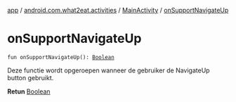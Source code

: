 [app](../../index.md) / [android.com.what2eat.activities](../index.md) / [MainActivity](index.md) / [onSupportNavigateUp](./on-support-navigate-up.md)

# onSupportNavigateUp

`fun onSupportNavigateUp(): `[`Boolean`](https://kotlinlang.org/api/latest/jvm/stdlib/kotlin/-boolean/index.html)

Deze functie wordt opgeroepen wanneer de gebruiker de NavigateUp button gebruikt.

**Retun**
[Boolean](https://kotlinlang.org/api/latest/jvm/stdlib/kotlin/-boolean/index.html)

